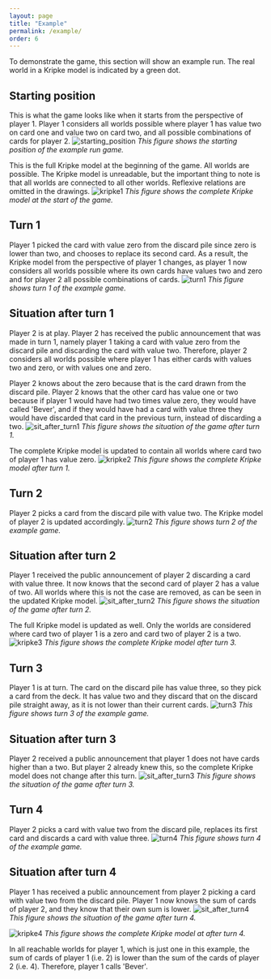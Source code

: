 ```yaml
---
layout: page
title: "Example"
permalink: /example/
order: 6
---
```

To demonstrate the game, this section will show an example run. The real world in a Kripke model is indicated by a green dot.

## Starting position
This is what the game looks like when it starts from the perspective of player 1. Player 1 considers all worlds possible 
where player 1 has value two on card one and value two on card two, and all possible combinations of cards for player 2. 
![starting_position](/images/ex_start.png)
   *This figure shows the starting position of the example run game.*

This is the full Kripke model at the beginning of the game. All worlds are possible. The Kripke model is unreadable, but the 
important thing to note is that all worlds are connected to all other worlds. Reflexive relations are omitted in the drawings.
![kripke1](/images/ex_kripke1.png)
   *This figure shows the complete Kripke model at the start of the game.*

## Turn 1
Player 1 picked the card with value zero from the discard pile since zero is lower than two, and chooses to replace its second card. 
As a result, the Kripke model from the perspective 
of player 1 changes, as player 1 now considers all worlds possible where its own cards have values two and zero and for
player 2 all possible combinations of cards.
![turn1](/images/ex_turn1.png)
   *This figure shows turn 1 of the example game.*

## Situation after turn 1
Player 2 is at play. Player 2 has received the public announcement that was made in turn 1, namely player 1 taking a 
card with value zero from the discard pile and discarding the card with value two. Therefore, player 2 considers all 
worlds possible where player 1 has either cards with values two and zero, or with values one and zero. 

Player 2 knows 
about the zero because that is the card drawn from the discard pile. Player 2 knows that the other card has value 
one or two because if player 1 would have had two times value zero, they would have called 'Bever', and if they would 
have had a card with value three they would have discarded that card in the previous turn, instead of discarding a two.
![sit_after_turn1](/images/ex_after_turn1.png)
   *This figure shows the situation of the game after turn 1.*
 
The complete Kripke model is updated to contain all worlds where card two of player 1 has value zero.
![kripke2](/images/ex_kripke2.png)
   *This figure shows the complete Kripke model after turn 1.*

## Turn 2
Player 2 picks a card from the discard pile with value two. The Kripke model of player 2 is updated accordingly.
![turn2](/images/ex_turn2.png)
   *This figure shows turn 2 of the example game.*

## Situation after turn 2
Player 1 received the public announcement of player 2 discarding a card with value three. It now knows that the second
card of player 2 has a value of two. All worlds where this is not the case are removed, as can be seen in the updated 
Kripke model.
![sit_after_turn2](/images/ex_after_turn2.png)
   *This figure shows the situation of the game after turn 2.*

The full Kripke model is updated as well. Only the worlds are considered where card two of player 1 is a zero and card two
of player 2 is a two.
![kripke3](/images/ex_kripke3.png)
   *This figure shows the complete Kripke model after turn 3.*

## Turn 3
Player 1 is at turn. The card on the discard pile has value three, so they pick a card from the deck. 
It has value two and they discard that on the discard pile straight away, as it is not lower than their current cards.
![turn3](/images/ex_turn3.png)
   *This figure shows turn 3 of the example game.*

## Situation after turn 3
Player 2 received a public announcement that player 1 does not have cards higher than a two. But player 2 already knew 
this, so the complete Kripke model does not change after this turn.
![sit_after_turn3](/images/ex_after_turn3.png)
   *This figure shows the situation of the game after turn 3.*

## Turn 4
Player 2 picks a card with value two from the discard pile, replaces its first card and discards a card with value three.
![turn4](/images/ex_turn4.png)
   *This figure shows turn 4 of the example game.*

## Situation after turn 4
Player 1 has received a public announcement from player 2 picking a card with value two from the discard pile. Player 1 
now knows the sum of cards of player 2, and they know that their own sum is lower.
![sit_after_turn4](/images/ex_after_turn4.png)
   *This figure shows the situation of the game after turn 4.*

![kripke4](/images/ex_kripke4.png)
   *This figure shows the complete Kripke model at after turn 4.*

In all reachable worlds for player 1, which is just one in this example, the sum of cards of player 1 
(i.e. 2) is lower than the sum of the cards of player 2 (i.e. 4). Therefore, player 1 calls 'Bever'.
